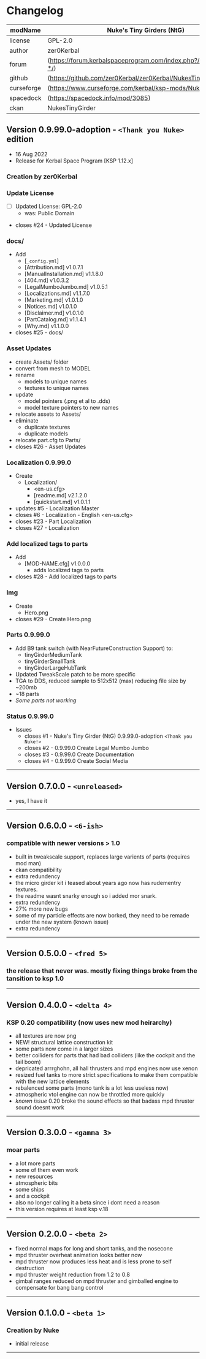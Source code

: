 # Changelog 

| modName    | Nuke's Tiny Girders (NtG)                                         |
| ---------- | ----------------------------------------------------------------- |
| license    | GPL-2.0                                                           |
| author     | zer0Kerbal                                                        |
| forum      | (https://forum.kerbalspaceprogram.com/index.php?/topic/209393-*/) |
| github     | (https://github.com/zer0Kerbal/zer0Kerbal/NukesTinyGirder)        |
| curseforge | (https://www.curseforge.com/kerbal/ksp-mods/NukesTinyGirder)      |
| spacedock  | (https://spacedock.info/mod/3085)                                 |
| ckan       | NukesTinyGirder                                                   |

## Version 0.9.99.0-adoption - `<Thank you Nuke>` edition

* 16 Aug 2022
* Release for Kerbal Space Program [KSP 1.12.x]

### Creation by zer0Kerbal

### Update License

* [ ] Updated License: GPL-2.0
  * was: Public Domain
* closes #24 - Updated  License

### docs/

* Add
  * [`_config.yml`]
  * [Attribution.md] v1.0.7.1
  * [ManualInstallation.md] v1.1.8.0
  * [404.md] v1.0.3.2
  * [LegalMumboJumbo.md] v1.0.5.1
  * [Localizations.md] v1.1.7.0
  * [Marketing.md] v1.0.1.0
  * [Notices.md] v1.0.1.0
  * [Disclaimer.md] v1.0.1.0
  * [PartCatalog.md] v1.1.4.1
  * [Why.md] v1.1.0.0
* closes #25 - docs/

### Asset Updates

* create Assets/ folder
* convert from mesh to MODEL
* rename
  * models to unique names
  * textures to unique names
* update
  * model pointers (.png et al to .dds)
  * model texture pointers to new names
* relocate assets to Assets/
* eliminate
  * duplicate textures
  * duplicate models
* relocate part.cfg to Parts/
* closes #26 - Asset Updates

### Localization 0.9.99.0

* Create
  * Localization/
    * <en-us.cfg>
    * [readme.md] v2.1.2.0
    * [quickstart.md] v1.0.1.1
* updates #5 - Localization Master
* closes #6 - Localization - English <en-us.cfg>
* closes #23 - Part Localization
* closes #27 - Localization

### Add localized tags to parts

* Add
  * [MOD-NAME.cfg] v1.0.0.0
    * adds localized tags to parts
* closes #28 - Add localized tags to parts

### Img

* Create
  * Hero.png
* closes #29 - Create Hero.png

### Parts 0.9.99.0

* Add B9 tank switch (with NearFutureConstruction Support) to:
  * tinyGirderMediumTank
  * tinyGirderSmallTank
  * tinyGirderLargeHubTank
* Updated TweakScale patch to be more specific
* TGA to DDS, reduced sample to 512x512 (max) reducing file size by ~200mb
* ~18 parts
* *Some parts not working*

### Status 0.9.99.0

* Issues
  * closes #1 - Nuke's Tiny Girder (NtG) 0.9.99.0-adoption `<Thank you Nuke!>`
  * closes #2 - 0.9.99.0 Create Legal Mumbo Jumbo
  * closes #3 - 0.9.99.0 Create Documentation
  * closes #4 - 0.9.99.0 Create Social Media

---

## Version 0.7.0.0 - `<unreleased>`

* yes, I have it

---

## Version 0.6.0.0 - `<6-ish>`

### compatible with newer versions > 1.0

* built in tweakscale support, replaces large varients of parts (requires mod man)
* ckan compatibility
* extra redundency
* the micro girder kit i teased about years ago now has rudementry textures.
* the readme wasnt snarky enough so i added mor snark.
* extra redundency
* 27% more new bugs
* some of my particle effects are now borked, they need to be remade under the new system (known issue)
* extra redundency

---

## Version 0.5.0.0 - `<fred 5>`

### the release that never was. mostly fixing things broke from the tansition to ksp 1.0

---

## Version 0.4.0.0 - `<delta 4>`

### KSP 0.20 compatibility (now uses new mod heirarchy)

* all textures are now png
* NEW! structural lattice construction kit
* some parts now come in a larger sizes
* better colliders for parts that had bad colliders (like the cockpit and the tail boom)
* depricated arrrghohn, all hall thrusters and mpd engines now use xenon
* resized fuel tanks to more strict specifications to make them compatible with the new lattice elements
* rebalenced some parts (mono tank is a lot less useless now)
* atmospheric vtol engine can now be throttled more quickly
* *known issue* 0.20 broke the sound effects so that badass mpd thruster sound doesnt work

---

## Version 0.3.0.0 - `<gamma 3>`

### moar parts

* a lot more parts
* some of them even work
* new resources
* atmospheric bits
* some ships
* and a cockpit
* also no longer calling it a beta since i dont need a reason
* this version requires at least ksp v.18

---

## Version 0.2.0.0 - `<beta 2>`

* fixed normal maps for long and short tanks, and the nosecone
* mpd thruster overheat animation looks better now
* mpd thruster now produces less heat and is less prone to self destruction
* mpd thruster weight reduction from 1.2 to 0.8
* gimbal ranges reduced on mpd thruster and gimballed engine to compensate for bang bang control

---

## Version 0.1.0.0 - `<beta 1>`

### Creation by Nuke

* initial release

---
